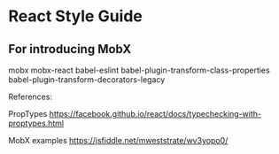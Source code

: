 # React Style Guide

## For introducing MobX
mobx
mobx-react
babel-eslint
babel-plugin-transform-class-properties
babel-plugin-transform-decorators-legacy

References:

PropTypes
https://facebook.github.io/react/docs/typechecking-with-proptypes.html

MobX examples
https://jsfiddle.net/mweststrate/wv3yopo0/

